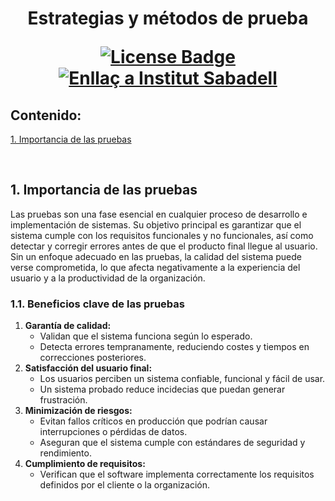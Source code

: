 <h1 align="center">Estrategias y métodos de prueba
<div align="center">

<a href="https://github.com/victordomgs/Teoria-de-sistemas-i-computacion/blob/main/LICENSE"><img src="https://img.shields.io/github/license/abhisheknaiidu/awesome-github-profile-readme?color=2b9348" alt="License Badge"/></a>
<a href="https://agora.xtec.cat/ies-sabadell/"><img src="https://img.shields.io/badge/Institut%20Sabadell-Centre-%23FFD700" alt="Enllaç a Institut Sabadell"/></a>
</a>



</div>

## Contenido:
[1. Importancia de las pruebas](#1-los-sistemas-de-información)  


<br>

## 1. Importancia de las pruebas
Las pruebas son una fase esencial en cualquier proceso de desarrollo e implementación de sistemas. Su objetivo principal es garantizar que el sistema cumple con los requisitos funcionales y no funcionales, así como detectar y corregir errores antes de que el producto final llegue al usuario. Sin un enfoque adecuado en las pruebas, la calidad del sistema puede verse comprometida, lo que afecta negativamente a la experiencia del usuario y a la productividad de la organización.

### 1.1. Beneficios clave de las pruebas
1. **Garantía de calidad:**
   - Validan que el sistema funciona según lo esperado.
   - Detecta errores tempranamente, reduciendo costes y tiempos en correcciones posteriores.
2. **Satisfacción del usuario final:**
   - Los usuarios perciben un sistema confiable, funcional y fácil de usar.
   - Un sistema probado reduce incidecias que puedan generar frustración.
3. **Minimización de riesgos:**
   - Evitan fallos críticos en producción que podrían causar interrupciones o pérdidas de datos.
   - Aseguran que el sistema cumple con estándares de seguridad y rendimiento.
4. **Cumplimiento de requisitos:**
   - Verifican que el software implementa correctamente los requisitos definidos por el cliente o la organización.

